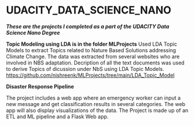 # UDACITY_DATA_SCIENCE_NANO

**_These are the projects I completed as a part of the UDACITY Data Science Nano Degree_**



**Topic Modeling using LDA is in the folder MLProjects**
Used LDA Topic Models to extract Topics related to Nature Based Solutions addressing Climate Change. The data was extracted from several websites who are involved in NBS adaptation. Decription of all the text documents was used to derive Topics of dicussion under NbS using LDA Topic Models.  https://github.com/nishreenk/MLProjects/tree/main/LDA_Topic_Model

**Disaster Response Pipeline**

The project includes a web app where an emergency worker can input a new message and get classification results in several categories. The web app will also display visualizations of the data. The Project is made up of an ETL and ML pipeline and a Flask Web app.


